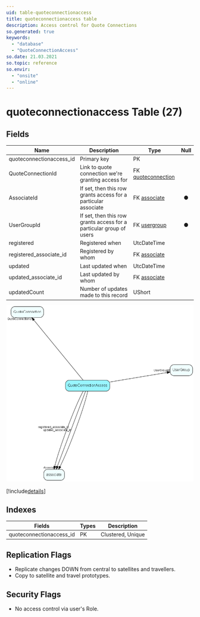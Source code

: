 ```yaml
---
uid: table-quoteconnectionaccess
title: quoteconnectionaccess table
description: Access control for Quote Connections
so.generated: true
keywords:
  - "database"
  - "QuoteConnectionAccess"
so.date: 21.03.2021
so.topic: reference
so.envir:
  - "onsite"
  - "online"
---
```


# quoteconnectionaccess Table (27)

## Fields

| Name | Description | Type | Null |
|------|-------------|------|:----:|
|quoteconnectionaccess\_id|Primary key|PK| |
|QuoteConnectionId|Link to quote connection we&apos;re granting access for|FK [quoteconnection](quoteconnection.md)| |
|AssociateId|If set, then this row grants access for a particular associate|FK [associate](associate.md)|&#x25CF;|
|UserGroupId|If set, then this row grants access for a particular group of users|FK [usergroup](usergroup.md)|&#x25CF;|
|registered|Registered when|UtcDateTime| |
|registered\_associate\_id|Registered by whom|FK [associate](associate.md)| |
|updated|Last updated when|UtcDateTime| |
|updated\_associate\_id|Last updated by whom|FK [associate](associate.md)| |
|updatedCount|Number of updates made to this record|UShort| |


![QuoteConnectionAccess table relationship diagram](./media/QuoteConnectionAccess.png)

[!include[details](./includes/QuoteConnectionAccess.md)]

## Indexes

| Fields | Types | Description |
|--------|-------|-------------|
|quoteconnectionaccess\_id |PK |Clustered, Unique |

## Replication Flags

* Replicate changes DOWN from central to satellites and travellers.
* Copy to satellite and travel prototypes.

## Security Flags

* No access control via user's Role.


